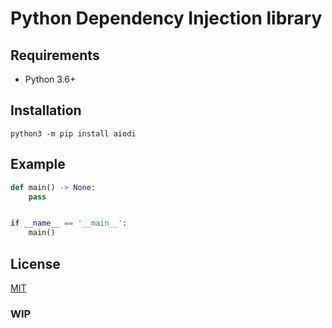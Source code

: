 # Python Dependency Injection library

## Requirements

- Python 3.6+

## Installation

```shell
python3 -m pip install aiodi
```

## Example

```python
def main() -> None:
    pass


if __name__ == '__main__':
    main()
```

## License

[MIT](https://github.com/ticdenis/python-aiodi/blob/master/LICENSE)


### WIP